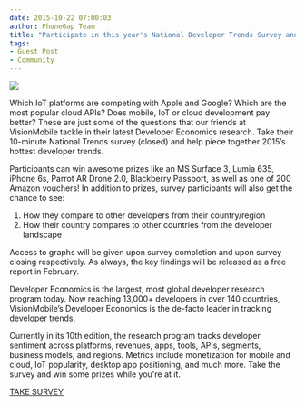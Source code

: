 ```yaml
---
date: 2015-10-22 07:00:03
author: PhoneGap Team
title: "Participate in this year's National Developer Trends Survey and win some cool prizes!"
tags:
- Guest Post
- Community
---
```


![](/blog/uploads/2015-10/developersurvey.jpg)

Which IoT platforms are competing with Apple and Google?
Which are the most popular cloud APIs? Does mobile, IoT or cloud development pay better? These are just some of the questions that our friends at VisionMobile tackle in their latest Developer Economics research. Take their 10-minute National Trends survey (closed) and help piece together 2015’s hottest developer trends.

Participants can win awesome prizes like an MS Surface 3, Lumia 635, iPhone 6s, Parrot AR Drone 2.0, Blackberry Passport, as well as one of 200 Amazon vouchers! In addition to prizes, survey participants will also get the chance to see:

 1. How they compare to other developers from their country/region
 2. How their country compares to other countries from the developer landscape

Access to graphs will be given upon survey completion and upon survey closing respectively. As always, the key findings will be released as a free report in February.

Developer Economics is the largest, most global developer research program today. Now reaching 13,000+ developers in over 140 countries, VisionMobile’s Developer Economics is the de-facto leader in tracking developer trends.

Currently in its 10th edition, the research program tracks developer sentiment across platforms, revenues, apps, tools, APIs, segments, business models, and regions. Metrics include monetization for mobile and cloud, IoT popularity, desktop app positioning, and much more. Take the survey and win some prizes while you're at it.

[TAKE SURVEY](http://vmob.me/DE1Q16Adobe)
